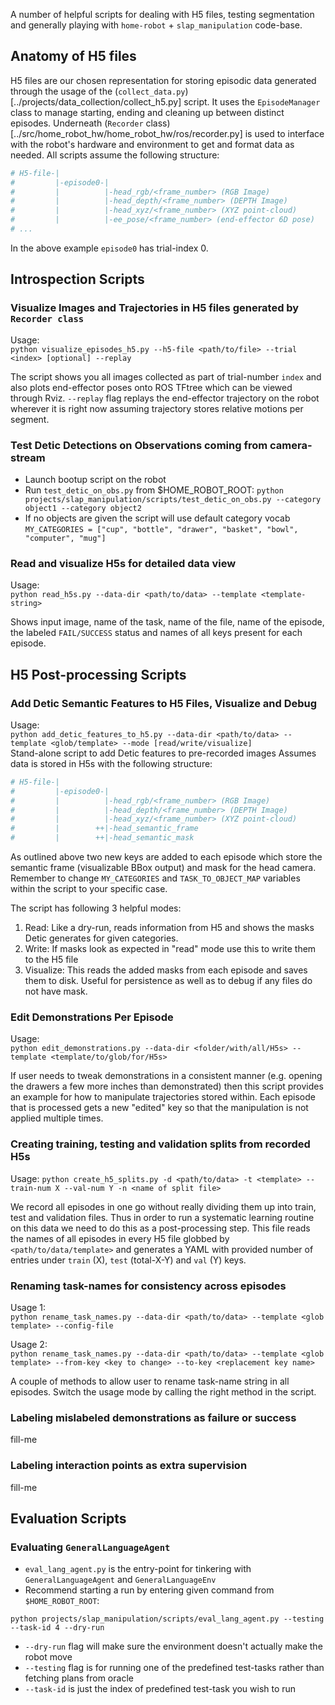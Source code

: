 A number of helpful scripts for dealing with H5 files, testing segmentation and
generally playing with `home-robot` + `slap_manipulation` code-base.

## Anatomy of H5 files

H5 files are our chosen representation for storing episodic data generated through
the usage of the (`collect_data.py`)[../projects/data_collection/collect_h5.py]
script. It uses the `EpisodeManager` class to manage starting, ending and cleaning
up between distinct episodes. Underneath (`Recorder` class)[../src/home_robot_hw/home_robot_hw/ros/recorder.py]
is used to interface with the robot's hardware and environment to get and format
data as needed. All scripts assume the following structure:
```python 
# H5-file-|
#         |-episode0-|
#         |          |-head_rgb/<frame_number> (RGB Image)
#         |          |-head_depth/<frame_number> (DEPTH Image)
#         |          |-head_xyz/<frame_number> (XYZ point-cloud)
#         |          |-ee_pose/<frame_number> (end-effector 6D pose)
# ...
``` 

In the above example `episode0` has trial-index 0.

## Introspection Scripts

### Visualize Images and Trajectories in H5 files generated by `Recorder class`

Usage:  
`python visualize_episodes_h5.py --h5-file <path/to/file> --trial <index> [optional] --replay`

The script shows you all images collected as part of trial-number `index` and
also plots end-effector poses onto ROS TFtree which can be viewed through Rviz.
`--replay` flag replays the end-effector trajectory on the robot wherever
it is right now assuming trajectory stores relative motions per segment.

### Test Detic Detections on Observations coming from camera-stream

- Launch bootup script on the robot
- Run `test_detic_on_obs.py` from $HOME_ROBOT_ROOT:
  `python projects/slap_manipulation/scripts/test_detic_on_obs.py --category object1 --category object2`
- If no objects are given the script will use default category vocab
  `MY_CATEGORIES = ["cup", "bottle", "drawer", "basket", "bowl", "computer", "mug"]`

### Read and visualize H5s for detailed data view

Usage:  
`python read_h5s.py --data-dir <path/to/data> --template <template-string>`

Shows input image, name of the task, name of the file, name of the episode, the
labeled `FAIL/SUCCESS` status and names of all keys present for each episode.

## H5 Post-processing Scripts

### Add Detic Semantic Features to H5 Files, Visualize and Debug

Usage:  
`python add_detic_features_to_h5.py --data-dir <path/to/data> --template <glob/template> --mode
[read/write/visualize]`  
Stand-alone script to add Detic features to pre-recorded images
Assumes data is stored in H5s with the following structure:
```python
# H5-file-|
#         |-episode0-|
#         |          |-head_rgb/<frame_number> (RGB Image)
#         |          |-head_depth/<frame_number> (DEPTH Image)
#         |          |-head_xyz/<frame_number> (XYZ point-cloud)
#         |        ++|-head_semantic_frame
#         |        ++|-head_semantic_mask
```
As outlined above two new keys are added to each episode which store the
semantic frame (visualizable BBox output) and mask for the head camera. 
Remember to change `MY_CATEGORIES` and `TASK_TO_OBJECT_MAP` variables within the
script to your specific case.

The script has following 3 helpful modes:
1. Read: Like a dry-run, reads information from H5 and shows the masks Detic generates for given categories.
1. Write: If masks look as expected in "read" mode use this to write them to the H5 file
1. Visualize: This reads the added masks from each episode and saves them to disk. 
Useful for persistence as well as to debug if any files do not have mask.

### Edit Demonstrations Per Episode

Usage:  
`python edit_demonstrations.py --data-dir <folder/with/all/H5s> --template <template/to/glob/for/H5s>`  

If user needs to tweak demonstrations in a consistent manner (e.g. opening the
drawers a few more inches than demonstrated) then this script provides an example
for how to manipulate trajectories stored within. Each episode that is processed
gets a new "edited" key so that the manipulation is not applied multiple times.

### Creating training, testing and validation splits from recorded H5s

Usage: `python create_h5_splits.py -d <path/to/data> -t <template> --train-num X --val-num Y -n
<name of split file>`

We record all episodes in one go without really dividing them up into train,
test and validation files. Thus in order to run a systematic learning routine
on this data we need to do this as a post-processing step. This file reads
the names of all episodes in every H5 file globbed by `<path/to/data/template>`
and generates a YAML with provided number of entries under `train` (X), `test` (total-X-Y) and
`val` (Y) keys.

### Renaming task-names for consistency across episodes

Usage 1:  
`python rename_task_names.py --data-dir <path/to/data> --template <glob template> --config-file`  

Usage 2:  
`python rename_task_names.py --data-dir <path/to/data> --template <glob template> --from-key <key
to change> --to-key <replacement key name>`

A couple of methods to allow user to rename task-name string in all episodes. 
Switch the usage mode by calling the right method in the script.

### Labeling mislabeled demonstrations as failure or success

fill-me

### Labeling interaction points as extra supervision

fill-me

## Evaluation Scripts

### Evaluating `GeneralLanguageAgent`

- `eval_lang_agent.py` is the entry-point for tinkering with `GeneralLanguageAgent` and `GeneralLanguageEnv`
- Recommend starting a run by entering given command from `$HOME_ROBOT_ROOT`: 

 `python projects/slap_manipulation/scripts/eval_lang_agent.py --testing --task-id 4 --dry-run`
- `--dry-run` flag will make sure the environment doesn't actually make the robot move
- `--testing` flag is for running one of the predefined test-tasks rather than fetching plans from oracle
- `--task-id` is just the index of predefined test-task you wish to run

